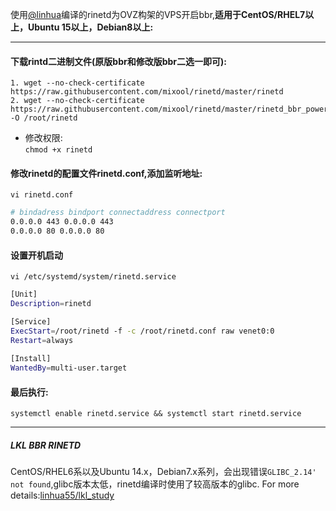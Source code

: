 使用[@linhua](https://github.com/linhua55/lkl_study)编译的rinetd为OVZ构架的VPS开启bbr,**适用于CentOS/RHEL7以上，Ubuntu 15以上，Debian8以上:**
***
#### 下载rintd二进制文件(原版bbr和修改版bbr二选一即可):
    1. wget --no-check-certificate https://raw.githubusercontent.com/mixool/rinetd/master/rinetd
    2. wget --no-check-certificate https://raw.githubusercontent.com/mixool/rinetd/master/rinetd_bbr_powered -O /root/rinetd
  * 修改权限:  
`chmod +x rinetd`
#### 修改rinetd的配置文件rinetd.conf,添加监听地址:
`vi rinetd.conf`
```Bash
# bindadress bindport connectaddress connectport
0.0.0.0 443 0.0.0.0 443
0.0.0.0 80 0.0.0.0 80
```
#### 设置开机启动
`vi /etc/systemd/system/rinetd.service`
```Bash
[Unit]
Description=rinetd

[Service]
ExecStart=/root/rinetd -f -c /root/rinetd.conf raw venet0:0
Restart=always
  
[Install]
WantedBy=multi-user.target
```
#### 最后执行:
`systemctl enable rinetd.service && systemctl start rinetd.service`  
***
##### LKL BBR RINETD  
CentOS/RHEL6系以及Ubuntu 14.x，Debian7.x系列，会出现错误`GLIBC_2.14' not found`,glibc版本太低，rinetd编译时使用了较高版本的glibc.
For more details:[linhua55/lkl_study](https://github.com/linhua55/lkl_study)
